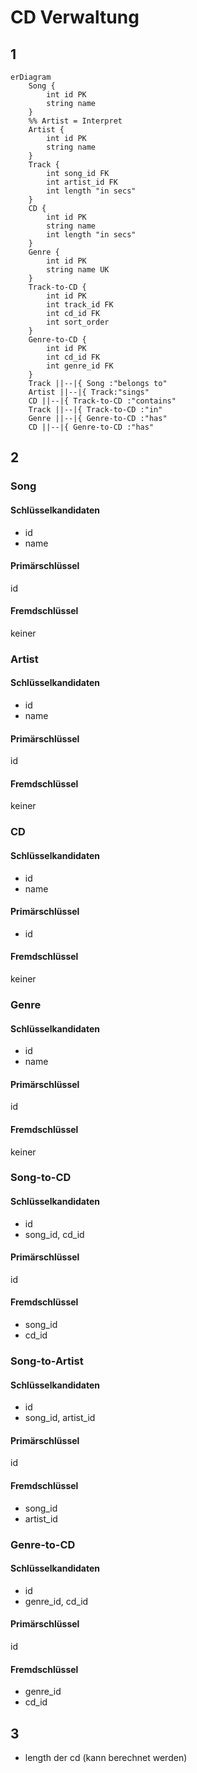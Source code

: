 # CD Verwaltung

## 1

```mermaid
erDiagram
	Song {
		int id PK
		string name
	}
	%% Artist = Interpret
	Artist {
		int id PK
		string name
	}
	Track {
		int song_id FK
		int artist_id FK
		int length "in secs"
	}
	CD {
		int id PK
		string name
		int length "in secs"
	}
	Genre {
		int id PK
		string name UK
	}
	Track-to-CD {
		int id PK
		int track_id FK
		int cd_id FK
		int sort_order
	}
	Genre-to-CD {
		int id PK
		int cd_id FK
		int genre_id FK
	}
	Track ||--|{ Song :"belongs to"
	Artist ||--|{ Track:"sings"
	CD ||--|{ Track-to-CD :"contains"
	Track ||--|{ Track-to-CD :"in"
	Genre ||--|{ Genre-to-CD :"has"
	CD ||--|{ Genre-to-CD :"has"
```

## 2

### Song
#### Schlüsselkandidaten
- id
- name
#### Primärschlüssel
id
#### Fremdschlüssel
keiner
### Artist
#### Schlüsselkandidaten
- id
- name
#### Primärschlüssel
id
#### Fremdschlüssel
keiner
### CD
#### Schlüsselkandidaten
- id
- name
#### Primärschlüssel
- id
#### Fremdschlüssel
keiner
### Genre
#### Schlüsselkandidaten
- id
- name
#### Primärschlüssel
id
#### Fremdschlüssel
keiner
### Song-to-CD
#### Schlüsselkandidaten
- id
- song_id, cd_id
#### Primärschlüssel
id
#### Fremdschlüssel
- song_id
- cd_id
### Song-to-Artist
#### Schlüsselkandidaten
- id
- song_id, artist_id
#### Primärschlüssel
id
#### Fremdschlüssel
- song_id
- artist_id
### Genre-to-CD
#### Schlüsselkandidaten
- id
- genre_id, cd_id
#### Primärschlüssel
id
#### Fremdschlüssel
- genre_id
- cd_id

## 3

- length der cd (kann berechnet werden)
